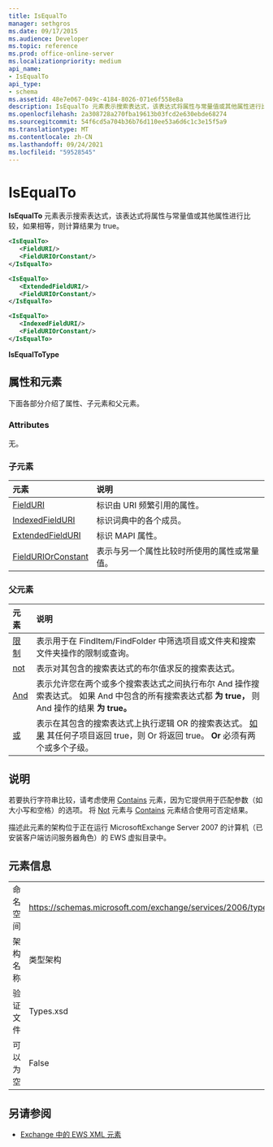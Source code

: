```yaml
---
title: IsEqualTo
manager: sethgros
ms.date: 09/17/2015
ms.audience: Developer
ms.topic: reference
ms.prod: office-online-server
ms.localizationpriority: medium
api_name:
- IsEqualTo
api_type:
- schema
ms.assetid: 48e7e067-049c-4184-8026-071e6f558e8a
description: IsEqualTo 元素表示搜索表达式，该表达式将属性与常量值或其他属性进行比较，如果相等，则计算结果为 true。
ms.openlocfilehash: 2a308728a270fba19613b03fcd2e630ebde68274
ms.sourcegitcommit: 54f6cd5a704b36b76d110ee53a6d6c1c3e15f5a9
ms.translationtype: MT
ms.contentlocale: zh-CN
ms.lasthandoff: 09/24/2021
ms.locfileid: "59528545"
---
```

# <a name="isequalto"></a>IsEqualTo

**IsEqualTo** 元素表示搜索表达式，该表达式将属性与常量值或其他属性进行比较，如果相等，则计算结果为 true。 
  
```xml
<IsEqualTo>
   <FieldURI/>
   <FieldURIOrConstant/>
</IsEqualTo>
```

```xml
<IsEqualTo>
   <ExtendedFieldURI/>
   <FieldURIOrConstant/>
</IsEqualTo>
```

```xml
<IsEqualTo>
   <IndexedFieldURI/> 
   <FieldURIOrConstant/>
</IsEqualTo>
```

**IsEqualToType**

## <a name="attributes-and-elements"></a>属性和元素

下面各部分介绍了属性、子元素和父元素。
  
### <a name="attributes"></a>Attributes

无。
  
### <a name="child-elements"></a>子元素

|**元素**|**说明**|
|:-----|:-----|
|[FieldURI](fielduri.md) <br/> |标识由 URI 频繁引用的属性。  <br/> |
|[IndexedFieldURI](indexedfielduri.md) <br/> |标识词典中的各个成员。  <br/> |
|[ExtendedFieldURI](extendedfielduri.md) <br/> |标识 MAPI 属性。  <br/> |
|[FieldURIOrConstant](fielduriorconstant.md) <br/> |表示与另一个属性比较时所使用的属性或常量值。  <br/> |
   
### <a name="parent-elements"></a>父元素

|**元素**|**说明**|
|:-----|:-----|
|[限制](restriction.md) <br/> |表示用于在 FindItem/FindFolder 中筛选项目或文件夹和搜索文件夹操作的限制或查询。  <br/> |
|[not](not.md) <br/> |表示对其包含的搜索表达式的布尔值求反的搜索表达式。  <br/> |
|[And](and.md) <br/> |表示允许您在两个或多个搜索表达式之间执行布尔 And 操作搜索表达式。 如果 And 中包含的所有搜索表达式都 **为 true，** 则 And 操作的结果 **为 true。**  <br/> |
|[或](or.md) <br/> |表示在其包含的搜索表达式上执行逻辑 OR 的搜索表达式。 [如果](or.md) 其任何子项目返回 true，则 Or 将返回 true。 **Or** 必须有两个或多个子级。  <br/> |
   
## <a name="remarks"></a>说明

若要执行字符串比较，请考虑使用 [Contains](contains.md) 元素，因为它提供用于匹配参数（如大小写和空格）的选项。 将 [Not](not.md) 元素与 [Contains](contains.md) 元素结合使用可否定结果。 
  
描述此元素的架构位于正在运行 MicrosoftExchange Server 2007 的计算机（已安装客户端访问服务器角色）的 EWS 虚拟目录中。
  
## <a name="element-information"></a>元素信息

|||
|:-----|:-----|
|命名空间  <br/> |https://schemas.microsoft.com/exchange/services/2006/types  <br/> |
|架构名称  <br/> |类型架构  <br/> |
|验证文件  <br/> |Types.xsd  <br/> |
|可以为空  <br/> |False  <br/> |
   
## <a name="see-also"></a>另请参阅

- [Exchange 中的 EWS XML 元素](ews-xml-elements-in-exchange.md)

